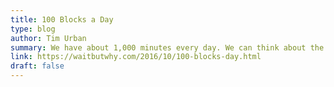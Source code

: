 ```yaml
---
title: 100 Blocks a Day
type: blog
author: Tim Urban
summary: We have about 1,000 minutes every day. We can think about the 1,000 minutes as 100 10-minute blocks. What will you do with your 100 blocks?
link: https://waitbutwhy.com/2016/10/100-blocks-day.html
draft: false
---
```

